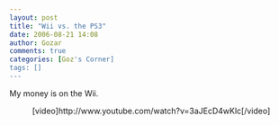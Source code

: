 ```yaml
---
layout: post
title: "Wii vs. the PS3"
date: 2006-08-21 14:08
author: Gozar
comments: true
categories: [Goz's Corner]
tags: []
---
```

My money is on the Wii.

<center> [video]http://www.youtube.com/watch?v=3aJEcD4wKlc[/video]</center>
